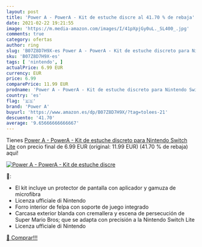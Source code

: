 ```yaml
---
layout: post
title: 'Power A - PowerA - Kit de estuche discre al 41.70 % de rebaja'
date: 2021-02-22 19:21:55
image: 'https://m.media-amazon.com/images/I/41pXpjGy0uL._SL400_.jpg'
comments: true
category: ofertas
author: ring
slug: 'B07Z8D7H9X-es Power A - PowerA - Kit de estuche discreto para Nintendo...'
sku: 'B07Z8D7H9X-es'
tags: [ 'nintendo', ]
actualPrice: 6.99 EUR
currency: EUR
price: 6.99
comparePrice: 11.99 EUR
prodname: 'Power A - PowerA - Kit de estuche discreto para Nintendo Switch Lite'
country: 'es'
flag: '🇪🇸'
brand: 'Power A'
buyurl: 'https://www.amazon.es/dp/B07Z8D7H9X/?tag=tolees-21'
descuento: '41.70'
average: '9.65666666666667'
---
```


Tienes [Power A - PowerA - Kit de estuche discreto para Nintendo Switch Lite](https://www.amazon.es/dp/B07Z8D7H9X/?tag=tolees-21) con precio final de  6.99 EUR (original: 11.99 EUR) (41.70 %  de rebaja) aqui!

[![Power A - PowerA - Kit de estuche discre](https://m.media-amazon.com/images/I/41pXpjGy0uL._SL400_.jpg)](https://www.amazon.es/dp/B07Z8D7H9X/?tag=tolees-21)

🔎:

- El kit incluye un protector de pantalla con aplicador y gamuza de microfibra
- Licenza ufficiale di Nintendo
- Forro interior de felpa con soporte de juego integrado
- Carcasa exterior blanda con cremallera y escena de persecución de Super Mario Bros; que se adapta con precisión a la Nintendo Switch Lite
- Licenza ufficiale di Nintendo

[🛒 Comprar!!!](https://www.amazon.es/dp/B07Z8D7H9X/?tag=tolees-21)
